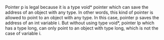 Pointer p is legal because it is a type void* pointer which can save the address of an object with any type. In other words, this kind of pointer is allowed to point to an object with any type. In this case, pointer p saves the address of an int variable i.
But without using type void*, pointer lp which has a type long, can only point to an object with type long, which is not the case of variable i.